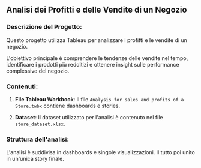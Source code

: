 ## Analisi dei Profitti e delle Vendite di un Negozio

### Descrizione del Progetto:
Questo progetto utilizza Tableau per analizzare i profitti e le vendite di un negozio.

L'obiettivo principale è comprendere le tendenze delle vendite nel tempo, identificare i prodotti più redditizi e ottenere insight sulle performance complessive del negozio.

### Contenuti:
1. **File Tableau Workbook**: Il file `Analysis for sales and profits of a Store.twbx` contiene dashboards e stories.

2. **Dataset**: Il dataset utilizzato per l'analisi è contenuto nel file `store_dataset.xlsx`.


### Struttura dell'analisi:
L'analisi è suddivisa in dashboards e singole visualizzazioni.
Il tutto poi unito in un'unica story finale.
